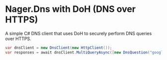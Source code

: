 # Nager.Dns with DoH (DNS over HTTPS)

A simple C# DNS client that uses DoH to securely perform DNS queries over HTTPS.

```cs
var dnsClient = new DnsClient(new HttpClient());
var responses = await dnsClient.MultiQueryAsync([new DnsQuestion("google.com", DnsAnswerType.A)]);
```
